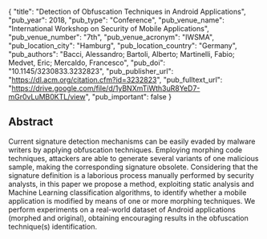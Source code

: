 {
  "title": "Detection of Obfuscation Techniques in Android Applications",
  "pub_year": 2018,
  "pub_type": "Conference",
  "pub_venue_name": "International Workshop on Security of Mobile Applications",
  "pub_venue_number": "7th",
  "pub_venue_acronym": "IWSMA",
  "pub_location_city": "Hamburg",
  "pub_location_country": "Germany",
  "pub_authors": "Bacci, Alessandro; Bartoli, Alberto; Martinelli, Fabio; Medvet, Eric; Mercaldo, Francesco",
  "pub_doi": "10.1145/3230833.3232823",
  "pub_publisher_url": "https://dl.acm.org/citation.cfm?id=3232823",
  "pub_fulltext_url": "https://drive.google.com/file/d/1yBNXmTiWth3uR8YeD7-mGr0vLuMB0KTL/view",
  "pub_important": false
}

## Abstract
Current signature detection mechanisms can be easily evaded by malware writers by applying obfuscation techniques. Employing morphing code techniques, attackers are able to generate several variants of one malicious sample, making the corresponding signature obsolete. Considering that the signature definition is a laborious process manually performed by security analysts, in this paper we propose a method, exploiting static analysis and Machine Learning classification algorithms, to identify whether a mobile application is modified by means of one or more morphing techniques. We perform experiments on a real-world dataset of Android applications (morphed and original), obtaining encouraging results in the obfuscation technique(s) identification.
